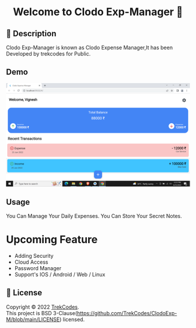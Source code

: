 <h1 align="center">Welcome to Clodo Exp-Manager 👋</h1>

## 🚀 Description 
Clodo Exp-Manager is known as Clodo Expense Manager,It has been Developed by trekcodes for Public.

## Demo 

<p align="center">
  <img width="700" align="center" src="https://github.com/TrekCodes/ClodoExp-M/blob/main/1.png" alt="demo"/>
</p>

## Usage

You Can Manage Your Daily Expenses.
You Can Store Your Secret Notes.

# Upcoming Feature
- Adding Security
- Cloud Access
- Password Manager
- Support's IOS / Android / Web / Linux



## 📝 License

Copyright © 2022 [TrekCodes](https://github.com/trekcodes).<br />
This project is BSD 3-Clause(https://github.com/TrekCodes/ClodoExp-M/blob/main/LICENSE) licensed.
